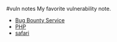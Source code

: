 #vuln notes
My favorite vulnerability note.
- [Bug Bounty Service](./bugbounty.md)
- [PHP](./php.md)
- [safari](./safari.md)
